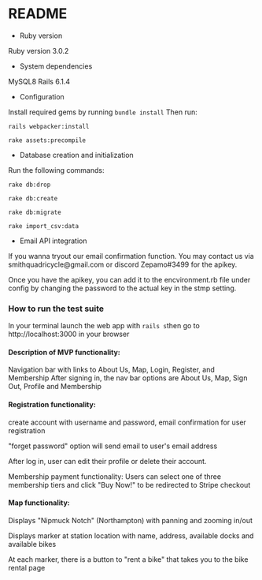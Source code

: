 # README

* Ruby version


Ruby version 3.0.2

* System dependencies


MySQL8
Rails 6.1.4

* Configuration

Install required gems by running ```bundle install```
Then run:

```
rails webpacker:install

rake assets:precompile
```


* Database creation and initialization

Run the following commands:
```
rake db:drop

rake db:create

rake db:migrate

rake import_csv:data

```
* Email API integration
<body>
If you wanna tryout our email confirmation function. 
You may contact us via smithquadricycle@gmail.com or discord Zepamo#3499 for the apikey. 

Once you have the apikey, you can add it to the encvironment.rb file under config by changing the password to the actual key in the stmp setting. 
  
</body>

<h3> How to run the test suite </h3>


In your terminal launch the web app with ```rails s```then go to http://localhost:3000 in your browser

<h4> Description of MVP functionality: </h4>


Navigation bar with links to About Us, Map, Login, Register, and Membership
After signing in, the nav bar options are About Us, Map, Sign Out, Profile and Membership 

<h4> Registration functionality: </h4>

create account with username and password, email confirmation for user registration 

"forget password" option will send email to user's email address

After log in, user can edit their profile or delete their account.

Membership payment functionality: Users can select one of three membership tiers and click "Buy Now!" to be redirected to Stripe checkout

<h4> Map functionality: </h4>
Displays "Nipmuck Notch" (Northampton) with panning and zooming in/out 

Displays marker at station location with name, address, available docks and available bikes

At each marker, there is a button to "rent a bike" that takes you to the bike rental page


